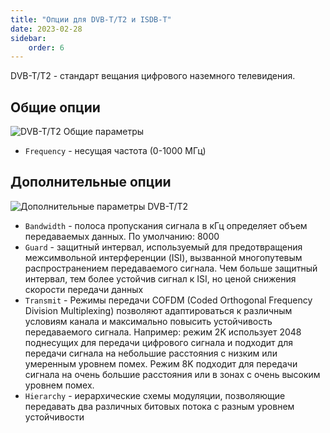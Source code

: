 ```yaml
---
title: "Опции для DVB-T/T2 и ISDB-T"
date: 2023-02-28
sidebar:
    order: 6
---
```


DVB-T/T2 - стандарт вещания цифрового наземного телевидения.

## Общие опции[](/ru/astra/receiving/dvb/t#general-options)

![DVB-T/T2 Общие параметры](https://cdn.cesbo.com/help/astra/receiving/dvb/t/general.png)

- `Frequency` - несущая частота (0-1000 МГц)

## Дополнительные опции[](/ru/astra/receiving/dvb/t#advanced-options)

![Дополнительные параметры DVB-T/T2](https://cdn.cesbo.com/help/astra/receiving/dvb/t/advanced.png)

- `Bandwidth` - полоса пропускания сигнала в кГц определяет объем передаваемых данных. По умолчанию: 8000
- `Guard` - защитный интервал, используемый для предотвращения межсимвольной интерференции (ISI), вызванной многопутевым распространением передаваемого сигнала. Чем больше защитный интервал, тем более устойчив сигнал к ISI, но ценой снижения скорости передачи данных
- `Transmit` - Режимы передачи COFDM (Coded Orthogonal Frequency Division Multiplexing) позволяют адаптироваться к различным условиям канала и максимально повысить устойчивость передаваемого сигнала. Например: режим 2K использует 2048 поднесущих для передачи цифрового сигнала и подходит для передачи сигнала на небольшие расстояния с низким или умеренным уровнем помех. Режим 8K подходит для передачи сигнала на очень большие расстояния или в зонах с очень высоким уровнем помех.
- `Hierarchy` - иерархические схемы модуляции, позволяющие передавать два различных битовых потока с разным уровнем устойчивости
